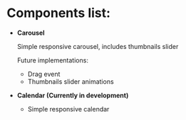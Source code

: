 # Components list:

- **Carousel** 

  Simple responsive carousel, includes thumbnails slider <br />
  
  Future implementations:
  - Drag event
  - Thumbnails slider animations  

- **Calendar (Currently in development)**
  - Simple responsive calendar
